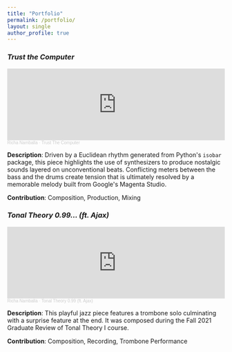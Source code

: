 ```yaml
---
title: "Portfolio"
permalink: /portfolio/
layout: single
author_profile: true
---
```


###  _Trust the Computer_
<iframe width="100%" height="166" scrolling="no" frameborder="no" allow="autoplay" src="https://w.soundcloud.com/player/?url=https%3A//api.soundcloud.com/tracks/1367988541&color=%23ff0a00&auto_play=false&hide_related=false&show_comments=true&show_user=true&show_reposts=false&show_teaser=true"></iframe><div style="font-size: 10px; color: #cccccc;line-break: anywhere;word-break: normal;overflow: hidden;white-space: nowrap;text-overflow: ellipsis; font-family: Interstate,Lucida Grande,Lucida Sans Unicode,Lucida Sans,Garuda,Verdana,Tahoma,sans-serif;font-weight: 100;"><a href="https://soundcloud.com/richanamballa" title="Richa Namballa" target="_blank" style="color: #cccccc; text-decoration: none;">Richa Namballa</a> · <a href="https://soundcloud.com/richanamballa/trust-the-computer" title="Trust The Computer" target="_blank" style="color: #cccccc; text-decoration: none;">Trust The Computer</a></div>

**Description**: Driven by a Euclidean rhythm generated from Python's `isobar` package, this piece highlights the use of synthesizers to produce nostalgic sounds layered on unconventional beats. Conflicting meters between the bass and the drums create tension that is ultimately resolved by a memorable melody built from Google's Magenta Studio.

**Contribution**: Composition, Production, Mixing

### _Tonal Theory 0.99... (ft. Ajax)_
<iframe width="100%" height="166" scrolling="no" frameborder="no" allow="autoplay" src="https://w.soundcloud.com/player/?url=https%3A//api.soundcloud.com/tracks/1367987548&color=%23ff0a00&auto_play=false&hide_related=false&show_comments=true&show_user=true&show_reposts=false&show_teaser=true"></iframe><div style="font-size: 10px; color: #cccccc;line-break: anywhere;word-break: normal;overflow: hidden;white-space: nowrap;text-overflow: ellipsis; font-family: Interstate,Lucida Grande,Lucida Sans Unicode,Lucida Sans,Garuda,Verdana,Tahoma,sans-serif;font-weight: 100;"><a href="https://soundcloud.com/richanamballa" title="Richa Namballa" target="_blank" style="color: #cccccc; text-decoration: none;">Richa Namballa</a> · <a href="https://soundcloud.com/richanamballa/tonal-theory-099-ft-ajax" title="Tonal Theory 0.99 (ft. Ajax)" target="_blank" style="color: #cccccc; text-decoration: none;">Tonal Theory 0.99 (ft. Ajax)</a></div>

**Description**: This playful jazz piece features a trombone solo culminating with a surprise feature at the end. It was composed during the Fall 2021 Graduate Review of Tonal Theory I course.

**Contribution**: Composition, Recording, Trombone Performance
